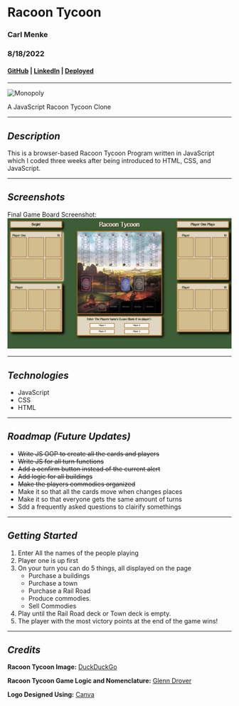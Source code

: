 # **Racoon Tycoon**

### Carl Menke

### 8/18/2022

#### [GitHub](https://github.com/carlmenke) | [LinkedIn](https://www.linkedin.com/in/carl-menke-333226139/) | [Deployed](general-drawer.surge.sh)

---

![**Monopoly**](https://external-content.duckduckgo.com/iu/?u=https%3A%2F%2Ftse3.mm.bing.net%2Fth%3Fid%3DOIP.c4O_NejI4YJ3MtgFg0YizQHaFj%26pid%3DApi&f=1)

A JavaScript Racoon Tycoon Clone

---

## **_Description_**

This is a browser-based Racoon Tycoon Program written in JavaScript which I coded three weeks after being introduced to HTML, CSS, and JavaScript.

---

## **_Screenshots_**

Final Game Board Screenshot:
![**gameboard](images/Capture.PNG)

---

## **_Technologies_**

- JavaScript
- CSS
- HTML

---

## **_Roadmap (Future Updates)_**

- ~~Write JS OOP to create all the cards and players~~
- ~~Write JS for all turn functions~~
- ~~Add a ocnfirm button instead of the current alert~~
- ~~Add logic for all buildings~~
- ~~Make the players commodies organized~~
- Make it so that all the cards move when changes places
- Make it so that everyone gets the same amount of turns
- Sdd a frequently asked questions to clairify somethings

---

## **_Getting Started_**

1. Enter All the names of the people playing
2. Player one is up first
3. On your turn you can do 5 things, all displayed on the page
   - Purchase a buildings
   - Purchase a town
   - Purchase a Rail Road
   - Produce commodies.
   - Sell Commodies
4. Play until the Rail Road deck or Town deck is empty.
5. The player with the most victory points at the end of the game wins!

---

## **_Credits_**

**Racoon Tycoon Image:** [DuckDuckGo](https://duckduckgo.com/?t=hc&va=b)

**Racoon Tycoon Game Logic and Nomenclature:** [Glenn Drover](https://www.forbiddengames.net)

**Logo Designed Using:** [Canva](https://www.canva.com/)
